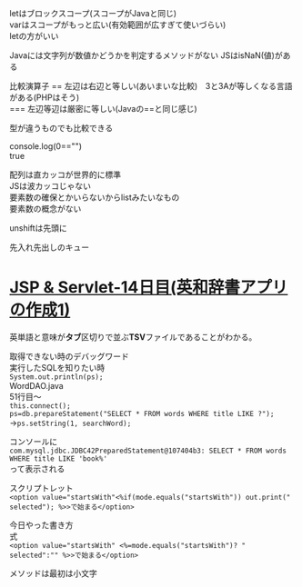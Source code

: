 letはブロックスコープ(スコープがJavaと同じ)  
varはスコープがもっと広い(有効範囲が広すぎて使いづらい)  
letの方がいい  
  
Javaには文字列が数値かどうかを判定するメソッドがない
JSはisNaN(値)がある

比較演算子
==   左辺は右辺と等しい(あいまいな比較)　3と3Aが等しくなる言語がある(PHPはそう)  
=== 左辺等辺は厳密に等しい(Javaの==と同じ感じ)  
  
型が違うものでも比較できる  
  
console.log(0=="")  
true  
  
配列は直カッコが世界的に標準  
JSは波カッコじゃない  
要素数の確保とかいらないからlistみたいなもの  
要素数の概念がない  
  
unshiftは先頭に  
  
先入れ先出しのキュー  

  

# [JSP & Servlet-14日目(英和辞書アプリの作成1)](https://github.com/instantheaven/boilerplate/blob/master/source/JavaScript_Jisho.md)


英単語と意味が**タブ**区切りで並ぶ**TSV**ファイルであることがわかる。  
  
取得できない時のデバッグワード  
実行したSQLを知りたい時  
```System.out.println(ps);```  
WordDAO.java  
51行目～  
```this.connect();```  
```ps=db.prepareStatement("SELECT * FROM words WHERE title LIKE ?");```  
→```ps.setString(1, searchWord);```  
  
コンソールに  
```com.mysql.jdbc.JDBC42PreparedStatement@107404b3: SELECT * FROM words WHERE title LIKE 'book%'```  
って表示される  
  
スクリプトレット  
```<option value="startsWith"<%if(mode.equals("startsWith")) out.print(" selected"); %>>で始まる</option>```  
  
今日やった書き方  
式  
```<option value="startsWith" <%=mode.equals("startsWith")? " selected":"" %>>で始まる</option>```  
  
メソッドは最初は小文字  
